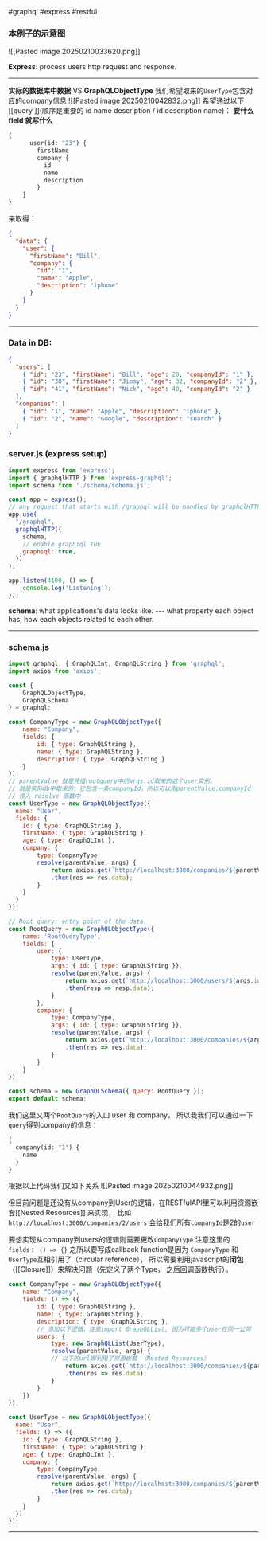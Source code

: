 #graphql #express #restful 
### **本例子的示意图**
![[Pasted image 20250210033620.png]]

**Express**: process users http request and response.
*****
**实际的数据库中数据** VS **GraphQLObjectType**
我们希望取来的`UserType`包含对应的company信息
![[Pasted image 20250210042832.png]]
希望通过以下[[query ]](顺序是重要的 id name description / id description name)：
**要什么field 就写什么**
``` graphQL
{
	  user(id: "23") {
	  	firstName
	    company {
	      id 
	      name 
	      description
	    }
	}
}
```

来取得：
``` JSON
{
  "data": {
    "user": {
      "firstName": "Bill",
      "company": {
        "id": "1",
        "name": "Apple",
        "description": "iphone"
      }
    }
  }
}
```
*****
### Data in DB:
``` json 
{
  "users": [
    { "id": "23", "firstName": "Bill", "age": 20, "companyId": "1" },
    { "id": "30", "firstName": "Jimmy", "age": 32, "companyId": "2" },
    { "id": "41", "firstName": "Nick", "age": 40, "companyId": "2" }
  ],
  "companies": [
    { "id": "1", "name": "Apple", "description": "iphone" },
    { "id": "2", "name": "Google", "description": "search" }
  ]
}
```
### server.js (express setup)
``` javascript
import express from 'express';
import { graphqlHTTP } from 'express-graphql';
import schema from './schema/schema.js';

const app = express();
// any request that starts with /graphql will be handled by graphqlHTTP
app.use(
  "/graphql",
  graphqlHTTP({
    schema,
    // enable graphiql IDE
    graphiql: true,
  })
);

app.listen(4100, () => {
    console.log('Listening');
});
```

**schema**: what applications's data looks like. --- what property each object has, how each objects related to each other.
*****
### schema.js

``` javascript
import graphql, { GraphQLInt, GraphQLString } from 'graphql';
import axios from 'axios';

const { 
    GraphQLObjectType,
    GraphQLSchema
} = graphql;

const CompanyType = new GraphQLObjectType({
    name: "Company",
    fields: {
        id: { type: GraphQLString },
        name: { type: GraphQLString },
        description: { type: GraphQLString }
    }
});
// parentValue 就是凭借rootquery中的args.id取来的这个user实例，
// 就是实际db中取来的，它包含一条companyId，所以可以用parentValue.companyId
// 传入 resolve 函数中
const UserType = new GraphQLObjectType({
  name: "User",
  fields: {
    id: { type: GraphQLString },
    firstName: { type: GraphQLString },
    age: { type: GraphQLInt },
    company: { 
        type: CompanyType,
        resolve(parentValue, args) {
            return axios.get(`http://localhost:3000/companies/${parentValue.companyId}`)
            .then(res => res.data);
        }
    }
  }
});

// Root query: entry point of the data.
const RootQuery = new GraphQLObjectType({
    name: 'RootQueryType',
    fields: {
        user: {
            type: UserType,
            args: { id: { type: GraphQLString }},
            resolve(parentValue, args) {
                return axios.get(`http://localhost:3000/users/${args.id}`)
                .then(resp => resp.data);
            }
        },
	    company: {
            type: CompanyType,
            args: { id: { type: GraphQLString }},
            resolve(parentValue, args) {
                return axios.get(`http://localhost:3000/companies/${args.id}`)
                .then(res => res.data);
            }
        }
    }
})

const schema = new GraphQLSchema({ query: RootQuery });
export default schema;
```


我们这里又两个`RootQuery`的入口 user 和 company，
所以我我们可以通过一下`query`得到company的信息：
``` graphql
{
  company(id: "1") {
    name
  }
}
```
根据以上代码我们又如下关系
![[Pasted image 20250210044932.png]]

但目前问题是还没有从company到User的逻辑，在RESTfulAPI里可以利用资源嵌套[[Nested Resources]] 来实现， 比如 `http://localhost:3000/companies/2/users` 会给我们所有`companyId`是2的`user`

要想实现从company到users的逻辑则需要更改`CompanyType`
注意这里的 `fields： () => {}` 之所以要写成callback function是因为 `CompanyType` 和`UserType`互相引用了（circular reference）， 所以需要利用javascript的**闭包**（[[Closure]]）来解决问题（先定义了两个Type， 之后回调函数执行）。
``` javascript
const CompanyType = new GraphQLObjectType({
    name: "Company",
    fields: () => ({
        id: { type: GraphQLString },
        name: { type: GraphQLString },
        description: { type: GraphQLString },
        // 添加以下逻辑，注意import GraphQLList, 因为可能多个user在同一公司
        users: { 
            type: new GraphQLList(UserType),
            resolve(parentValue, args) {
            // 以下的url即利用了资源嵌套 （Nested Resources）
                return axios.get(`http://localhost:3000/companies/${parentValue.id}/users`)
                .then(res => res.data);
            }
        }
    })
});

const UserType = new GraphQLObjectType({
  name: "User",
  fields: () => ({
    id: { type: GraphQLString },
    firstName: { type: GraphQLString },
    age: { type: GraphQLInt },
    company: { 
        type: CompanyType,
        resolve(parentValue, args) {
            return axios.get(`http://localhost:3000/companies/${parentValue.companyId}`)
            .then(res => res.data);
        }
    }
  })
});
```
****
